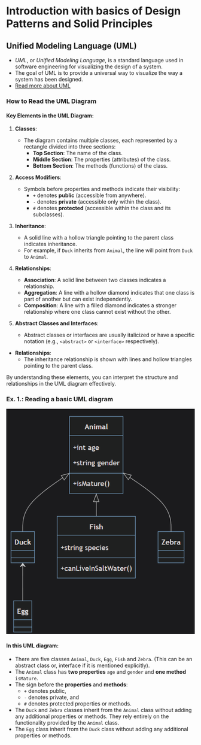 # Introduction with basics of Design Patterns and Solid Principles

## Unified Modeling Language (UML)

- _UML_, or _Unified Modeling Language_, is a standard language used in software engineering for visualizing the design of a system.
- The goal of UML is to provide a universal way to visualize the way a system has been designed.
- [Read more about UML](https://cloudaffle.com/series/typescript-design-patterns/introduction-to-uml/)

### How to Read the UML Diagram

#### Key Elements in the UML Diagram:

1. **Classes**:

   - The diagram contains multiple classes, each represented by a rectangle divided into three sections:
     - **Top Section**: The name of the class.
     - **Middle Section**: The properties (attributes) of the class.
     - **Bottom Section**: The methods (functions) of the class.

2. **Access Modifiers**:

   - Symbols before properties and methods indicate their visibility:
     - `+` denotes **public** (accessible from anywhere).
     - `-` denotes **private** (accessible only within the class).
     - `#` denotes **protected** (accessible within the class and its subclasses).

3. **Inheritance**:

   - A solid line with a hollow triangle pointing to the parent class indicates inheritance.
   - For example, if `Duck` inherits from `Animal`, the line will point from `Duck` to `Animal`.

4. **Relationships**:

   - **Association**: A solid line between two classes indicates a relationship.
   - **Aggregation**: A line with a hollow diamond indicates that one class is part of another but can exist independently.
   - **Composition**: A line with a filled diamond indicates a stronger relationship where one class cannot exist without the other.

5. **Abstract Classes and Interfaces**:
   - Abstract classes or interfaces are usually italicized or have a specific notation (e.g., `<abstract>` or `<interface>` respectively).

- **Relationships**:
  - The inheritance relationship is shown with lines and hollow triangles pointing to the parent class.

By understanding these elements, you can interpret the structure and relationships in the UML diagram effectively.

### Ex. 1.: Reading a basic UML diagram

![Unified Modeling Language](img/unified-modeling-language.png)

#### In this UML diagram:

- There are five classes `Animal`, `Duck`, `Egg`, `Fish` and `Zebra`. (This can be an abstract class or, interface if it is mentioned explicitly).
- The `Animal` class has **two properties** `age` and `gender` and **one method** `isMature`.
- The sign before the **properties** and **methods**:
  - `+` denotes public,
  - `-` denotes private, and
  - `#` denotes protected properties or methods.
- The `Duck` and `Zebra` classes inherit from the `Animal` class without adding any additional properties or methods. They rely entirely on the functionality provided by the `Animal` class.
- The `Egg` class inherit from the `Duck` class without adding any additional properties or methods.

